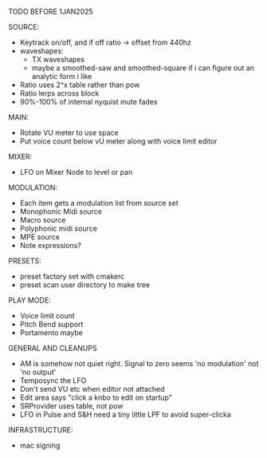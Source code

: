 TODO BEFORE 1JAN2025

SOURCE:
- Keytrack on/off, and if off ratio -> offset from 440hz
- waveshapes:
  - TX waveshapes
  - maybe a smoothed-saw and smoothed-square if i can figure out an analytic form i like
- Ratio uses 2^x table rather than pow
- Ratio lerps across block
- 90%-100% of internal nyquist mute fades

MAIN:
- Rotate VU meter to use space
- Put voice count below vU meter along with voice limit editor

MIXER:
- LFO on Mixer Node to level or pan

MODULATION:
- Each item gets a modulation list from source set
- Monophonic Midi source
- Macro source
- Polyphonic midi source 
- MPE source
- Note expressions?

PRESETS:
- preset factory set with cmakerc
- preset scan user directory to make tree

PLAY MODE:
- Voice limit count
- Pitch Bend support
- Portamento maybe

GENERAL AND CLEANUPS
- AM is somehow not quiet right. Signal to zero seems 'no modulation' not 'no output'
- Temposync the LFO
- Don't send VU etc when editor not attached
- Edit area says "click a knbo to edit on startup"
- SRProvider uses table, not pow
- LFO in Pulse and S&H need a tiny little LPF to avoid super-clicka

INFRASTRUCTURE:
- mac signing


